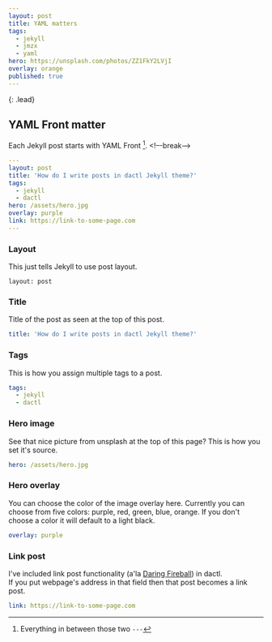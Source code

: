 ```yaml
---
layout: post
title: YAML matters
tags:
  - jekyll
  - jmzx
  - yaml
hero: https://unsplash.com/photos/ZZ1FkY2LVjI
overlay: orange
published: true
---
```


{: .lead}

## YAML Front matter
Each Jekyll post starts with YAML Front [^1].
<!–-break-–>

~~~yaml
---
layout: post
title: 'How do I write posts in dactl Jekyll theme?'
tags:
  - jekyll
  - dactl
hero: /assets/hero.jpg
overlay: purple
link: https://link-to-some-page.com
---
~~~

### Layout
This just tells Jekyll to use post layout.
~~~
layout: post
~~~

### Title
Title of the post as seen at the top of this post.
```yaml
title: 'How do I write posts in dactl Jekyll theme?'
```

### Tags
This is how you assign multiple tags to a post.
```yaml
tags:
  - jekyll
  - dactl
```

### Hero image
See that nice picture from unsplash at the top of this page? This is how you set it's source.
```yaml
hero: /assets/hero.jpg
```

### Hero overlay
You can choose the color of the image overlay here.
Currently you can choose from five colors: purple, red, green, blue, orange.
If you don't choose a color it will default to a light black.
```yaml
overlay: purple
```

### Link post
I've included link post functionality (a'la [Daring Fireball](https://daringfireball.net/)) in dactl.  
If you put webpage's address in that field then that post becomes a link post.  
```yaml
link: https://link-to-some-page.com
```

[^1]: Everything in between those two `---`
